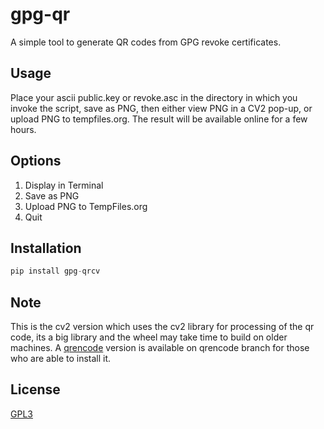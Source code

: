 # gpg-qr

A simple tool to generate QR codes from GPG revoke certificates.

## Usage
Place your ascii public.key or revoke.asc in the directory in which you invoke the script, save as PNG, then either view PNG in a CV2 pop-up, or upload PNG to tempfiles.org. The result will be available online for a few hours. 

## Options ##
1. Display in Terminal
2. Save as PNG
3. Upload PNG to TempFiles.org
4. Quit

## Installation ##
```python
pip install gpg-qrcv
```
## Note
This is the cv2 version which uses the cv2 library for processing of the qr code, its a big library and the wheel may take time to build on older machines. A [qrencode](https://fukuchi.org/works/qrencode/) version is available on qrencode branch for those who are able to install it.

## License ##
[GPL3](LICENSE)
